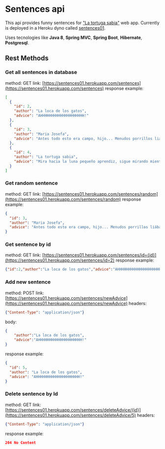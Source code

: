 # Sentences api
This api provides funny sentences for ["La tortuga sabia"](https://github.com/scatt89/tortuga_sabia) web app. Currently is deployed in a Heroku dyno called [sentences01](https://sentences01.herokuapp.com/).

Uses tecnologies like **Java 8**, **Spring MVC**, **Spring Boot**, **Hibernate**, **Postgresql**.

## Rest Methods
### Get all sentences in database
method: GET
link:  [https://sentences01.herokuapp.com/sentences](https://sentences01.herokuapp.com/sentences)
response example:
```json
[
  {
    "id": 2,
    "author": "La loca de los gatos",
    "advice": "AHHHHHHHHHHHHHHHHHHHH!"
  },
  {
    "id": 3,
    "author": "Maria Josefa",
    "advice": "Antes todo esto era campo, hijo... Menudos porrillos liábamos."
  },
  {
    "id": 4,
    "author": "La tortuga sabia",
    "advice": "Mira hacia la luna pequeño aprendiz, sigue mirando mientras te hago un hijo."
  }
]
```

### Get random sentence
method: GET
link: [https://sentences01.herokuapp.com/sentences/random](https://sentences01.herokuapp.com/sentences/random)
response example:
```json
{
  "id": 3,
  "author": "Maria Josefa",
  "advice": "Antes todo esto era campo, hijo... Menudos porrillos liábamos."
}
```
### Get sentence by id
method: GET
link: [https://sentences01.herokuapp.com/sentences/id={id}](https://sentences01.herokuapp.com/sentences/id=2)
response example:
```json
{"id":2,"author":"La loca de los gatos","advice":"AHHHHHHHHHHHHHHHHHHHH!"}
```

### Add new sentence
method: POST
link: [https://sentences01.herokuapp.com/sentences/newAdvice](https://sentences01.herokuapp.com/sentences/newAdvice)
headers:
```json
{"Content-Type": "application/json"}
```
body: 
```json
{
	"author":"La loca de los gatos",
	"advice":"AHHHHHHHHHHHHHHHHHHHH!"
}
```
response example:
```json
{
  "id": 5,
  "author": "La loca de los gatos",
  "advice": "AHHHHHHHHHHHHHHHHHHHH!"
}
```

### Delete sentence by Id
method: GET
link: [https://sentences01.herokuapp.com/sentences/deleteAdvice/{id}](https://sentences01.herokuapp.com/sentences/deleteAdvice/5)
headers:
```json
{"Content-Type": "application/json"}
```
response example:
```json
204 No Content
```
